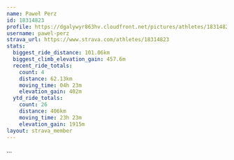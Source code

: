 ```yaml
---
name: Paweł Perz
id: 18314823
profile: https://dgalywyr863hv.cloudfront.net/pictures/athletes/18314823/5244308/1/large.jpg
username: pawel-perz
strava_url: https://www.strava.com/athletes/18314823
stats:
  biggest_ride_distance: 101.06km
  biggest_climb_elevation_gain: 457.6m
  recent_ride_totals:
    count: 4
    distance: 62.13km
    moving_time: 04h 23m
    elevation_gain: 402m
  ytd_ride_totals:
    count: 26
    distance: 406km
    moving_time: 23h 23m
    elevation_gain: 1915m
layout: strava_member
--- 
```

...
